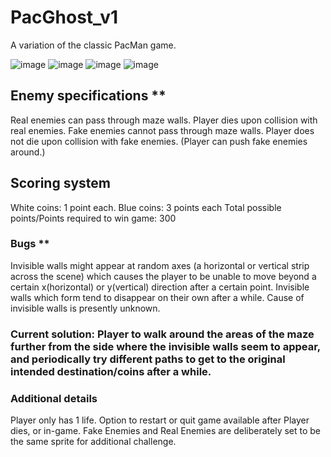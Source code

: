 # PacGhost_v1
A variation of the classic PacMan game. 

![image](https://user-images.githubusercontent.com/65459827/123516055-cb744800-d6cc-11eb-855e-e4bfc3e20ba6.png)
![image](https://user-images.githubusercontent.com/65459827/123515830-b0ed9f00-d6cb-11eb-875a-4d1479e54dec.png)
![image](https://user-images.githubusercontent.com/65459827/123543949-8bbc6780-d783-11eb-804f-435f30a9576a.png)
![image](https://user-images.githubusercontent.com/65459827/123543973-a393eb80-d783-11eb-92c1-1fb226a54c43.png)

## Enemy specifications ** 
Real enemies can pass through maze walls. Player dies upon collision with real enemies.
Fake enemies cannot pass through maze walls. Player does not die upon collision with fake enemies. (Player can push fake enemies around.)

## Scoring system
White coins: 1 point each. 
Blue coins: 3 points each
Total possible points/Points required to win game: 300

### Bugs **
Invisible walls might appear at random axes (a horizontal or vertical strip across the scene) which causes the player to be unable to move beyond a certain x(horizontal) or y(vertical) direction after a certain point. 
Invisible walls which form tend to disappear on their own after a while. 
Cause of invisible walls is presently unknown. 
### Current solution: Player to walk around the areas of the maze further from the side where the invisible walls seem to appear, and periodically try different paths to get to the original intended destination/coins after a while.


### Additional details
Player only has 1 life.
Option to restart or quit game available after Player dies, or in-game.
Fake Enemies and Real Enemies are deliberately set to be the same sprite for additional challenge.


